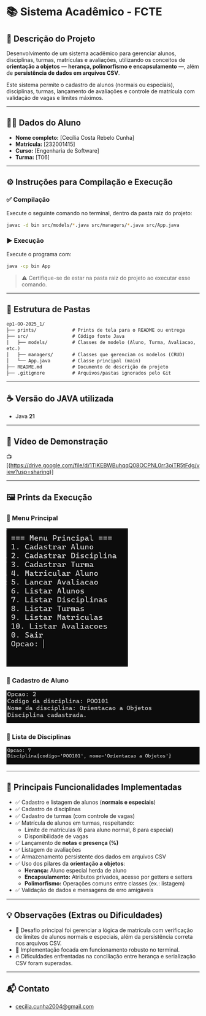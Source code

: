 # 📚 Sistema Acadêmico - FCTE

## 📝 Descrição do Projeto

Desenvolvimento de um sistema acadêmico para gerenciar alunos, disciplinas, turmas, matrículas e avaliações, utilizando os conceitos de **orientação a objetos** — **herança, polimorfismo e encapsulamento** —, além de **persistência de dados em arquivos CSV**.

Este sistema permite o cadastro de alunos (normais ou especiais), disciplinas, turmas, lançamento de avaliações e controle de matrícula com validação de vagas e limites máximos.

---

## 👨‍🎓 Dados do Aluno

- **Nome completo:** [Cecília Costa Rebelo Cunha]
- **Matrícula:** [232001415]
- **Curso:** [Engenharia de Software]
- **Turma:** [T06]

---

## ⚙️ Instruções para Compilação e Execução

### ✅ Compilação

Execute o seguinte comando no terminal, dentro da pasta raiz do projeto:

```bash
javac -d bin src/models/*.java src/managers/*.java src/App.java
```

### ▶️ Execução

Execute o programa com:

```bash
java -cp bin App
```

> ⚠️ Certifique-se de estar na pasta raiz do projeto ao executar esse comando.

---

## 📂 Estrutura de Pastas

```
ep1-OO-2025_1/
├── prints/             # Prints de tela para o README ou entrega
├── src/                # Código fonte Java
│   ├── models/         # Classes de modelo (Aluno, Turma, Avaliacao, etc.)
│   ├── managers/       # Classes que gerenciam os modelos (CRUD)
│   └── App.java        # Classe principal (main)
├── README.md           # Documento de descrição do projeto
├── .gitignore          # Arquivos/pastas ignorados pelo Git

```

---

## ☕️ Versão do JAVA utilizada

- Java **21**

---

## 🎥 Vídeo de Demonstração

📺 [(https://drive.google.com/file/d/1TlKEBWBuhqqQ08OCPNL0rr3oiTR5tFdg/view?usp=sharing)]

---

## 🖼️ Prints da Execução

### 🔸 Menu Principal

![Menu Principal](./prints/menu.png)

### 🔸 Cadastro de Aluno

![Cadastro de Aluno](./prints/cadastro_disciplina.png)

### 🔸 Lista de Disciplinas

![Lista de Disciplinas](./prints/lista_disciplina.png)

---

## 🚀 Principais Funcionalidades Implementadas

- ✅ Cadastro e listagem de alunos (**normais e especiais**)
- ✅ Cadastro de disciplinas
- ✅ Cadastro de turmas (com controle de vagas)
- ✅ Matrícula de alunos em turmas, respeitando:
  - Limite de matrículas (6 para aluno normal, 8 para especial)
  - Disponibilidade de vagas
- ✅ Lançamento de **notas** e **presença (%)**
- ✅ Listagem de avaliações
- ✅ Armazenamento persistente dos dados em arquivos CSV
- ✅ Uso dos pilares da **orientação a objetos**:
  - **Herança:** Aluno especial herda de aluno
  - **Encapsulamento:** Atributos privados, acesso por getters e setters
  - **Polimorfismo:** Operações comuns entre classes (ex.: listagem)
- ✅ Validação de dados e mensagens de erro amigáveis

---

## 💡 Observações (Extras ou Dificuldades)

- 💪 Desafio principal foi gerenciar a lógica de matrícula com verificação de limites de alunos normais e especiais, além da persistência correta nos arquivos CSV.
- 🚀 Implementação focada em funcionamento robusto no terminal.
- 🔥 Dificuldades enfrentadas na conciliação entre herança e serialização CSV foram superadas.

---

## 📬 Contato

- cecilia.cunha2004@gmail.com
